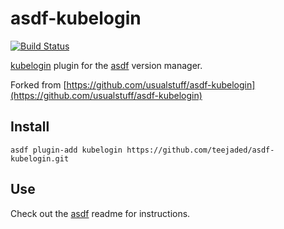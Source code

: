 # asdf-kubelogin
[![Build Status](https://travis-ci.org/teejaded/asdf-kubelogin.svg?branch=master)](https://travis-ci.org/teejaded/asdf-kubelogin)

[kubelogin](https://github.com/int128/kubelogin) plugin for the [asdf](https://github.com/asdf-vm/asdf) version manager.

Forked from [https://github.com/usualstuff/asdf-kubelogin](https://github.com/usualstuff/asdf-kubelogin)

## Install

```
asdf plugin-add kubelogin https://github.com/teejaded/asdf-kubelogin.git
```

## Use

Check out the [asdf](https://github.com/asdf-vm/asdf) readme for instructions.
